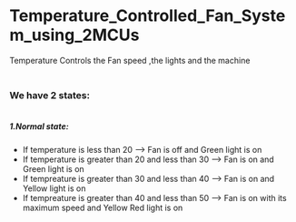 # Temperature_Controlled_Fan_System_using_2MCUs
Temperature Controls the Fan speed ,the lights and the machine

### <br>We have 2 states:
##### <br>1.Normal state:
* If temperature is less than 20 --> Fan is off and Green light is on
* If temperature is greater than 20 and less than 30 --> Fan is on and Green light is on
* If tempreature is greater than 30 and less than 40 --> Fan is on and Yellow light is on
* If tempreature is greater than 40 and less than 50 --> Fan is on with its maximum speed and Yellow Red light is on
